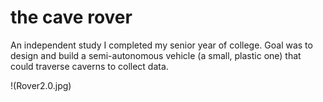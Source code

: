 # the cave rover
An independent study I completed my senior year of college. Goal was to design and build a semi-autonomous vehicle (a small, plastic one) that could traverse caverns to collect data.

!(Rover2.0.jpg)
